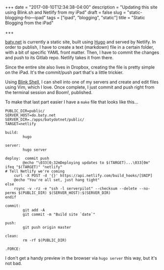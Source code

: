 +++
date = "2017-08-10T12:34:38-04:00"
description = "Updating this site using Blink.sh and Netlify from my iPad"
draft = false
slug = "static-blogging-fro—ipad"
tags = ["ipad", "blogging", "static"]
title = "Static Blogging from the iPad"

+++

[baty.net](https://baty.net) is currently a static site, built using
[Hugo](https://gohugo.io) and served by Netlify. In order to publish, I have to
create a text (markdown) file in a certain folder, with a bit of specific YAML
front matter. Then, I have to commit the changes and push to its Gitlab repo.
Netlify takes it from there. 

Since the entire site also lives in Dropbox, creating the file is pretty simple
on the iPad. It's the commit/push part that's a little trickier.

Using [Blink Shell](https://github.com/blinksh/blink), I can shell into one of
my servers and create and edit files using Vim, which I love. Once complete, I
just commit and push right from the terminal session and Boom!, published.

To make that last part easier I have a `make` file that looks like this...

```
PUBLIC_DIR=public/
SERVER_HOST=do.baty.net
SERVER_DIR=./apps/batydotnet/public/
TARGET=netlify

build:
		hugo

server:
		hugo server

deploy:  commit push
		@echo "\033[0;32mDeploying updates to $(TARGET)...\033[0m"
ifeq "$(TARGET)" "netlify"
# Tell Netlify we're coming
	curl -X POST -d '{}' https://api.netlify.com/build_hooks/[SNIP]
	@echo "You're all set, just hang tight"
else
	rsync -v -rz -e "ssh -l serverpilot" --checksum --delete --no-perms $(PUBLIC_DIR) $(SERVER_HOST):$(SERVER_DIR)
endif

commit:
		git add -A
		git commit -m "Build site `date`"

push:
		git push origin master

clean:
		rm -rf $(PUBLIC_DIR)

.FORCE:
```

I don't get a handy preview in the browser via `hugo server` this way, but it's
not bad.

